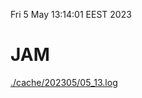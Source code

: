 Fri  5 May 13:14:01 EEST 2023
# JAM
<a href='./cache/202305/05_13.log'>./cache/202305/05_13.log</a>
